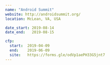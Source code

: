 ```yaml
---
name: "Android Summit"
website: http://androidsummit.org/
location: McLean, VA, USA

date_start: 2019-08-14
date_end:   2019-08-15

cfp:
  start:  2019-04-09
  end:    2019-06-09
  site:   https://forms.gle/odVp1aePH33G5jnt7
---
```

